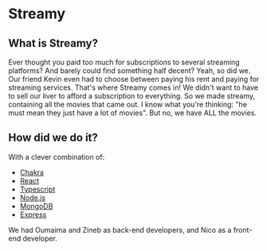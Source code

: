 # Streamy

## What is Streamy?

Ever thought you paid too much for subscriptions to several streaming platforms? And barely could find something half decent? Yeah, so did we. Our friend Kevin even had to choose between paying his rent and paying for streaming services. That's where Streamy comes in! We didn't want to have to sell our liver to afford a subscription to everything. So we made streamy, containing all the movies that came out. I know what you're thinking: "he must mean they just have a lot of movies". But no, we have ALL the movies.

## How did we do it?

With a clever combination of:

- [Chakra](https://chakra-ui.com)
- [React](https://reactjs.org)
- [Typescript](https://www.typescriptlang.org)
- [Node.js](https://nodejs.org/en/)
- [MongoDB](https://www.mongodb.com)
- [Express](https://expressjs.com/)

We had Oumaima and Zineb as back-end developers, and Nico as a front-end developer.
